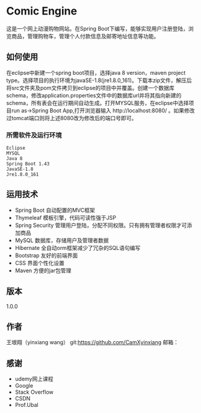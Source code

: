 
# Comic Engine

这是一个网上动漫购物网站。在Spring Boot下编写，能够实现用户注册登陆，浏览商品，管理购物车，管理个人付款信息及邮寄地址信息等功能。

## 如何使用

在eclipse中新建一个spring boot项目，选择java 8 version，maven project type。选择项目的执行环境为javaSE-1.8(jre1.8.0_161)。下载本zip文件，解压后将src文件夹及pom文件拷贝到eclipse的项目中并覆盖。创建一个数据库schema，修改application.properties文件中的数据库url并将其指向新建的schema，所有表会在运行期间自动生成。打开MYSQL服务，在eclipse中选择项目run as->Spring Boot App,打开浏览器输入 http://localhost:8080/ 。如果修改过tomcat端口则将上述8080改为修改后的端口号即可。

### 所需软件及运行环境

```
Eclipse
MYSQL
Java 8
Spring Boot 1.43
JavaSE-1.8
Jre1.8.0_161
```

## 运用技术

* Spring Boot 自动配置的MVC框架
* Thymeleaf 模板引擎，代码可读性强于JSP
* Spring Security 管理用户登陆，分配不同权限。只有拥有管理者权限才可添加商品
* MySQL 数据库，存储用户及管理者数据
* Hibernate 全自动orm框架减少了冗杂的SQL语句编写
* Bootstrap 友好的前端界面
* CSS 界面个性化设置
* Maven 方便的jar包管理

## 版本

1.0.0

## 作者

王垠翔（yinxiang wang） 
git:https://github.com/CamXyinxiang
邮箱：

## 感谢

* udemy网上课程
* Google
* Stack Overflow
* CSDN
* Prof.Ubal

